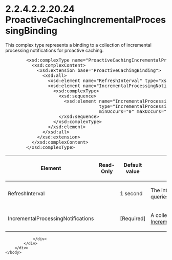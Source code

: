 <html dir="LTR" xmlns:mshelp="http://msdn.microsoft.com/mshelp" xmlns:ddue="http://ddue.schemas.microsoft.com/authoring/2003/5" xmlns:xlink="http://www.w3.org/1999/xlink" xmlns:tool="http://www.microsoft.com/tooltip">
    <head>
        <meta http-equiv="Content-Type" content="text/html; CHARSET=utf-8"></meta>
        <meta name="save" content="history"></meta>
        <title>2.2.4.2.2.20.24 ProactiveCachingIncrementalProcessingBinding</title>
        <xml>
            <mshelp:toctitle title="2.2.4.2.2.20.24 ProactiveCachingIncrementalProcessingBinding"></mshelp:toctitle>
            <mshelp:rltitle title="[MS-SSAS]: ProactiveCachingIncrementalProcessingBinding"></mshelp:rltitle>
            <mshelp:keyword index="A" term="26388866-4433-4d1f-835f-b48b72031786"></mshelp:keyword>
            <mshelp:attr name="DCSext.ContentType" value="open specification"></mshelp:attr>
            <mshelp:attr name="AssetID" value="26388866-4433-4d1f-835f-b48b72031786"></mshelp:attr>
            <mshelp:attr name="TopicType" value="kbRef"></mshelp:attr>
            <mshelp:attr name="DCSext.Title" value="[MS-SSAS]: ProactiveCachingIncrementalProcessingBinding" />
        </xml>
    </head>
    <body>
        <div id="header">
            <h1 class="heading">2.2.4.2.2.20.24 ProactiveCachingIncrementalProcessingBinding</h1>
        </div>
        <div id="mainSection">
            <div id="mainBody">
                <div id="allHistory" class="saveHistory"></div>
                <div id="sectionSection0" class="section" name="collapseableSection">
                    

<p>This complex type represents a binding to a collection of
incremental processing notifications for proactive caching. </p>

<dl>
<dd>
<div><pre>   &lt;xsd:complexType name=&quot;ProactiveCachingIncrementalProcessingBinding&quot; &gt;
     &lt;xsd:complexContent&gt;
       &lt;xsd:extension base=&quot;ProactiveCachingBinding&quot;&gt;
         &lt;xsd:all&gt;
           &lt;xsd:element name=&quot;RefreshInterval&quot; type=&quot;xsd:duration&quot; minOccurs=&quot;0&quot; /&gt;
           &lt;xsd:element name=&quot;IncrementalProcessingNotifications&quot; &gt;
             &lt;xsd:complexType&gt;
               &lt;xsd:sequence&gt;
                 &lt;xsd:element name=&quot;IncrementalProcessingNotification&quot;
                              type=&quot;IncrementalProcessingNotification&quot;
                              minOccurs=&quot;0&quot; maxOccurs=&quot;unbounded&quot;/&gt;
               &lt;/xsd:sequence&gt;
             &lt;/xsd:complexType&gt;
           &lt;/xsd:element&gt;
         &lt;/xsd:all&gt;
       &lt;/xsd:extension&gt;
     &lt;/xsd:complexContent&gt;
   &lt;/xsd:complexType&gt;
</pre></div>
</dd></dl>

<table>
 <thead>
  <tr>
   <th>
   <p>Element</p>
   </th>
   <th>
   <p>Read-Only</p>
   </th>
   <th>
   <p>Default value</p>
   </th>
   <th>
   <p>Description</p>
   </th>
  </tr>
 </thead>
 <tr>
  <td>
  <p>RefreshInterval</p>
  </td>
  <td>
  <p> </p>
  </td>
  <td>
  <p>1 second</p>
  </td>
  <td>
  <p>The interval for running the queries.</p>
  </td>
 </tr>
 <tr>
  <td>
  <p>IncrementalProcessingNotifications</p>
  </td>
  <td>
  <p> </p>
  </td>
  <td>
  <p>[Required]</p>
  </td>
  <td>
  <p>A collection of objects of type <a href="0e31649c-7dec-4288-841c-fb0da9c214bd.md">IncrementalProcessingNotification</a>.</p>
  </td>
 </tr>
</table>

<p> </p>


                </div>
            </div>
        </div>
    </body>
</html>